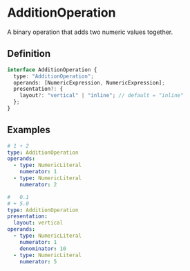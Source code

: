 # AdditionOperation

A binary operation that adds two numeric values together.

## Definition

```ts
interface AdditionOperation {
  type: "AdditionOperation";
  operands: [NumericExpression, NumericExpression];
  presentation?: {
    layout?: "vertical" | "inline"; // default = "inline"
  };
}
```

## Examples

```yaml
# 1 + 2
type: AdditionOperation
operands:
  - type: NumericLiteral
    numerator: 1
  - type: NumericLiteral
    numerator: 2
```

```yaml
#   0.1
# + 5.0
type: AdditionOperation
presentation:
  layout: vertical
operands:
  - type: NumericLiteral
    numerator: 1
    denominator: 10
  - type: NumericLiteral
    numerator: 5
```
